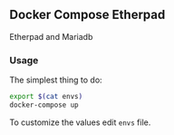 ## Docker Compose Etherpad

Etherpad and Mariadb

### Usage

The simplest thing to do:

```bash
export $(cat envs)
docker-compose up
```

To customize the values edit `envs` file.
